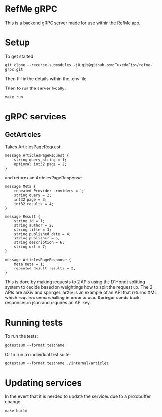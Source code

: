 # RefMe gRPC

This is a backend gRPC server made for use within the RefMe app. 

# Setup

To get started:

```git clone --recurse-submodules -j8 git@github.com:TuxedoFish/refme-grpc.git```

Then fill in the details within the .env file

Then to run the server locally:

```make run```

# gRPC services

## GetArticles

Takes ArticlesPageRequest:

```
message ArticlesPageRequest {
    string query_string = 1;
    optional int32 page = 2;
}
```

and returns an ArticlesPageResponse:

```
message Meta {
    repeated Provider providers = 1;
    string query = 2;
    int32 page = 3;
    int32 results = 4;
}

message Result {
    string id = 1;
    string author = 2;
    string title = 3;
    string published_date = 4;
    string publisher = 5;
    string description = 6;
    string url = 7;
}

message ArticlesPageResponse {
    Meta meta = 1;
    repeated Result results = 2;
}
```

This is done by making requests to 2 APIs using the D'Hondt splitting system to decide based on weightings how to split the request up. The 2 APIs are arXiv and springer. arXiv is an example of an API that returns XML which requires unmarshalling in order to use. Springer sends back responses in json and requires an API key.

# Running tests

To run the tests:

```gotestsum --format testname```

Or to run an individual test suite:

```gotestsum --format testname ./internal/articles```

# Updating services

In the event that it is needed to update the services due to a protobuffer change:

```make build```